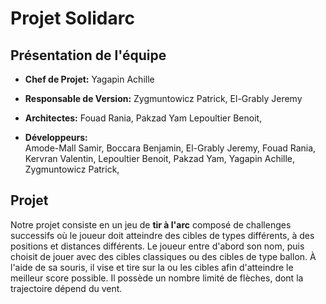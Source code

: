# Projet Solidarc


## Présentation de l'équipe
- **Chef de Projet:**
	Yagapin Achille

- **Responsable de Version:** 
	Zygmuntowicz Patrick,
	El-Grably Jeremy

- **Architectes:**
	Fouad Rania,
	Pakzad Yam
	Lepoultier Benoit,

- **Développeurs:** 		
	Amode-Mall Samir,
	Boccara Benjamin,
	El-Grably Jeremy,
	Fouad Rania,
	Kervran Valentin,
	Lepoultier Benoit,
	Pakzad Yam,
	Yagapin Achille,
	Zygmuntowicz Patrick,

## Projet

Notre projet consiste en un jeu de **tir à l'arc** composé de challenges successifs où le joueur doit atteindre des cibles de types différents, à des positions et distances différents. Le joueur entre d'abord son nom, puis choisit de jouer avec des cibles classiques ou des cibles de type ballon. À l'aide de sa souris, il vise et tire sur la ou les cibles afin d'atteindre le meilleur score possible. Il possède un nombre limité de flèches, dont la trajectoire dépend du vent.